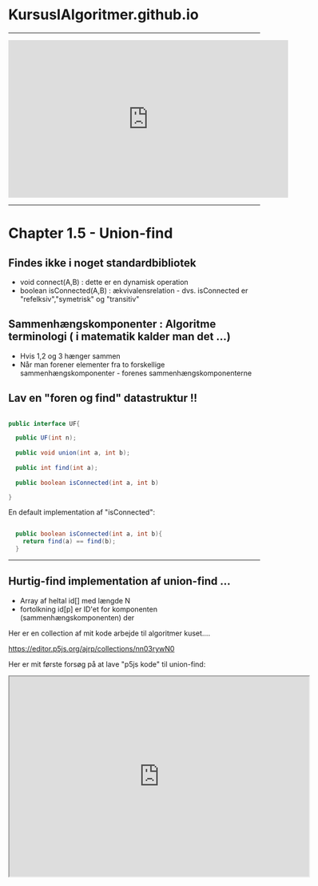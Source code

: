 # KursusIAlgoritmer.github.io

----
<iframe width="560" height="315" src="https://www.youtube.com/embed/xmbjs-rQf4k" title="YouTube video player" frameborder="0" allow="accelerometer; autoplay; clipboard-write; encrypted-media; gyroscope; picture-in-picture" allowfullscreen></iframe>

----

# Chapter 1.5 - Union-find

## Findes ikke i noget standardbibliotek

- void connect(A,B)     : dette er en dynamisk operation
- boolean isConnected(A,B) : ækvivalensrelation - dvs. isConnected er "refelksiv","symetrisk" og "transitiv"

## Sammenhængskomponenter : Algoritme terminologi ( i matematik kalder man det ...)

- Hvis 1,2 og 3 hænger sammen
- Når man forener elementer fra to forskellige sammenhængskomponenter - forenes sammenhængskomponenterne

## Lav en "foren og find" datastruktur !!

```java

public interface UF{

  public UF(int n);
  
  public void union(int a, int b);
  
  public int find(int a);
  
  public boolean isConnected(int a, int b)

}

```

En default implementation af "isConnected":

```java

  public boolean isConnected(int a, int b){
    return find(a) == find(b);
  }

```
------------------------------------------------------------------------------------------------------------
## Hurtig-find implementation af union-find ...

- Array af heltal id[] med længde N
- fortolkning id[p] er ID'et for komponenten (sammenhængskomponenten) der  


Her er en collection af mit kode arbejde til algoritmer kuset....

https://editor.p5js.org/ajrp/collections/nn03rywN0


Her er mit første forsøg på at lave "p5js kode" til union-find:

<iframe width="600" height="400" src="https://editor.p5js.org/ajrp/full/EliBGtfq7"></iframe>
